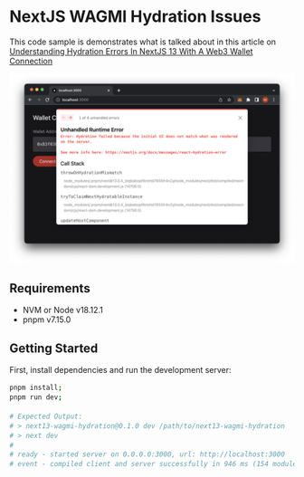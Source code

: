 # NextJS WAGMI Hydration Issues

This code sample is demonstrates what is talked about in this article on [Understanding Hydration Errors In NextJS 13 With A Web3 Wallet Connection](https://codingwithmanny.medium.com)

![Hydration Error](README/hydration-error.png)

## Requirements

- NVM or Node v18.12.1
- pnpm v7.15.0

## Getting Started

First, install dependencies and run the development server:

```bash
pnpm install;
pnpm run dev;

# Expected Output:
# > next13-wagmi-hydration@0.1.0 dev /path/to/next13-wagmi-hydration
# > next dev
# 
# ready - started server on 0.0.0.0:3000, url: http://localhost:3000
# event - compiled client and server successfully in 946 ms (154 modules)
```
